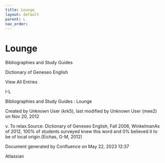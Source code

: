 ```yaml
---
title: Lounge
layout: default
parent: L
nav_order:
---
```


# Lounge

Bibliographies and Study Guides

Dictionary of Geneseo English

View All Entries

I-L

Bibliographies and Study Guides : Lounge

Created by  Unknown User (krk5), last modified by  Unknown User (mee2) on Nov 20, 2012

v. To relax.Source: Dictionary of Geneseo English, Fall 2006, WinkelmanAs of 2012, 100% of students surveyed knew this word and 0% believed it to be of local origin.(Eichas, G-M, 2012) 

Document generated by Confluence on May 22, 2023 12:37

Atlassian

